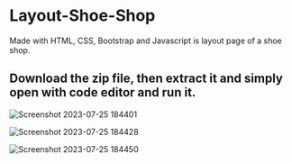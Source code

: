 # Layout-Shoe-Shop
Made with HTML, CSS, Bootstrap and Javascript is layout page of a shoe shop.

## Download the zip file, then extract it and simply open with code editor and run it.

![Screenshot 2023-07-25 184401](https://github.com/Abhishekrai007/Layout-Shoe-Shop/assets/54573070/ab405c96-2fd3-450c-93df-6733c54d4fd2)

![Screenshot 2023-07-25 184428](https://github.com/Abhishekrai007/Layout-Shoe-Shop/assets/54573070/287f1732-2c15-4b05-a774-b13cef010d4b)

![Screenshot 2023-07-25 184450](https://github.com/Abhishekrai007/Layout-Shoe-Shop/assets/54573070/88dd49df-8c7d-498a-ae79-9b8a384a610e)
